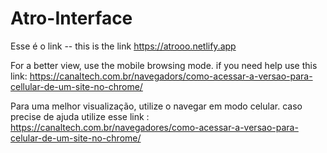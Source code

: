 # Atro-Interface

Esse é o link -- this is the link https://atrooo.netlify.app

For a better view, use the mobile browsing mode. if you need help use this link: https://canaltech.com.br/navegadors/como-acessar-a-versao-para-cellular-de-um-site-no-chrome/

Para uma melhor visualização, utilize o navegar em modo celular. caso precise de ajuda utilize esse link : https://canaltech.com.br/navegadores/como-acessar-a-versao-para-celular-de-um-site-no-chrome/

